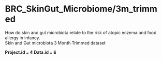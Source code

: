 # BRC_SkinGut_Microbiome/3m_trimmed
How do skin and gut microbiota relate to the risk of atopic eczema and food allergy in infancy.  
Skin and Gut microbiota 3 Month Trimmed dataset

**Project.id = 4**
**Data.id = 6**